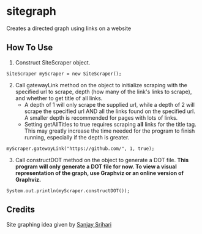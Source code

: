 # sitegraph
Creates a directed graph using links on a website

## How To Use
1. Construct SiteScraper object.
```
SiteScraper myScraper = new SiteScraper();
```
2. Call gatewayLink method on the object to initialize scraping with the specified url to scrape, depth (how many of the link's links to scrape), and whether to get title of all links. 
    * A depth of 1 will only scrape the supplied url, while a depth of 2 will scrape the specified url AND all the links found on the specified url. A smaller depth is recommended for pages with lots of links.
    * Setting getAllTitles to true requires scraping **all** links for the title tag. This may greatly increase the time needed for the program to finish running, especially if the depth is greater.
```
myScraper.gatewayLink("https://github.com/", 1, true);
```
3. Call constructDOT method on the object to generate a DOT file. **This program will only generate a DOT file for now. To view a visual representation of the graph, use Graphviz or an online version of Graphviz.**
```
System.out.println(myScraper.constructDOT());
```

## Credits
Site graphing idea given by [Sanjay Srihari](https://github.com/sanjaysrihari)
